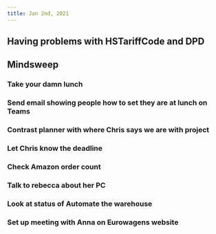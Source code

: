 ```yaml
---
title: Jan 2nd, 2021
---
```


## Having problems with HSTariffCode and DPD
## Mindsweep
### Take your damn lunch
### Send email showing people how to set they are at lunch on Teams
### Contrast planner with where Chris says we are with project
### Let Chris know the deadline
### Check Amazon order count
### Talk to rebecca about her PC
### Look at status of Automate the warehouse
### Set up meeting with Anna on Eurowagens website
###
